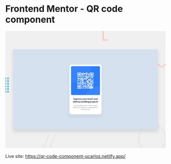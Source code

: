 # Frontend Mentor - QR code component

![Design preview for the QR code component coding challenge](./design/desktop-preview.jpg)

Live site: https://qr-code-component-ucarlos.netlify.app/
